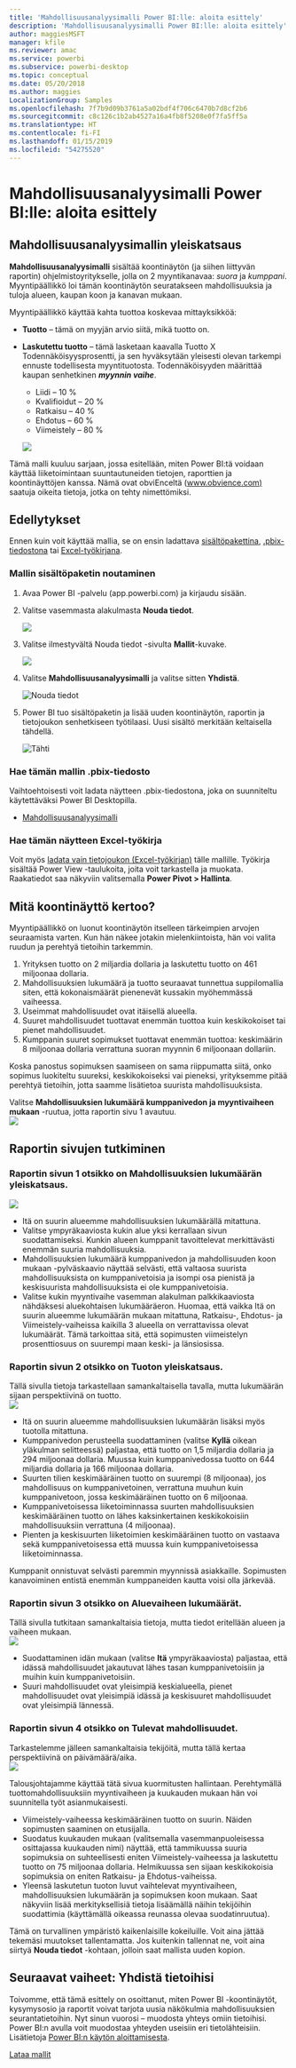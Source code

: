 ```yaml
---
title: 'Mahdollisuusanalyysimalli Power BI:lle: aloita esittely'
description: 'Mahdollisuusanalyysimalli Power BI:lle: aloita esittely'
author: maggiesMSFT
manager: kfile
ms.reviewer: amac
ms.service: powerbi
ms.subservice: powerbi-desktop
ms.topic: conceptual
ms.date: 05/20/2018
ms.author: maggies
LocalizationGroup: Samples
ms.openlocfilehash: 7f7b9d09b3761a5a02bdf4f706c6470b7d8cf2b6
ms.sourcegitcommit: c8c126c1b2ab4527a16a4fb8f5208e0f7fa5ff5a
ms.translationtype: HT
ms.contentlocale: fi-FI
ms.lasthandoff: 01/15/2019
ms.locfileid: "54275520"
---
```

# <a name="opportunity-analysis-sample-for-power-bi-take-a-tour"></a>Mahdollisuusanalyysimalli Power BI:lle: aloita esittely

## <a name="overview-of-the-opportunity-analysis-sample"></a>Mahdollisuusanalyysimallin yleiskatsaus
**Mahdollisuusanalyysimalli** sisältää koontinäytön (ja siihen liittyvän raportin) ohjelmistoyritykselle, jolla on 2 myyntikanavaa: *suora* ja *kumppani*. Myyntipäällikkö loi tämän koontinäytön seuratakseen mahdollisuuksia ja tuloja alueen, kaupan koon ja kanavan mukaan.

Myyntipäällikkö käyttää kahta tuottoa koskevaa mittayksikköä:

* **Tuotto** – tämä on myyjän arvio siitä, mikä tuotto on.
* **Laskutettu tuotto** – tämä lasketaan kaavalla Tuotto X Todennäköisyysprosentti, ja sen hyväksytään yleisesti olevan tarkempi ennuste todellisesta myyntituotosta. Todennäköisyyden määrittää kaupan senhetkinen ***myynnin vaihe***.
  * Liidi – 10 %  
  * Kvalifioidut – 20 %  
  * Ratkaisu – 40 %  
  * Ehdotus – 60 %  
  * Viimeistely – 80 %

  ![](media/sample-opportunity-analysis/opportunity1.png)

Tämä malli kuuluu sarjaan, jossa esitellään, miten Power BI:tä voidaan käyttää liiketoimintaan suuntautuneiden tietojen, raporttien ja koontinäyttöjen kanssa. Nämä ovat obviEnceltä ([www.obvience.com)](http://www.obvience.com/) saatuja oikeita tietoja, jotka on tehty nimettömiksi.

## <a name="prerequisites"></a>Edellytykset

 Ennen kuin voit käyttää mallia, se on ensin ladattava [sisältöpakettina](https://docs.microsoft.com/power-bi/sample-opportunity-analysis#get-the-content-pack-for-this-sample), [.pbix-tiedostona](http://download.microsoft.com/download/9/1/5/915ABCFA-7125-4D85-A7BD-05645BD95BD8/Opportunity%20Analysis%20Sample%20PBIX.pbix) tai [Excel-työkirjana](http://go.microsoft.com/fwlink/?LinkId=529782).

### <a name="get-the-content-pack-for-this-sample"></a>Mallin sisältöpaketin noutaminen

1. Avaa Power BI -palvelu (app.powerbi.com) ja kirjaudu sisään.
2. Valitse vasemmasta alakulmasta **Nouda tiedot**.
   
    ![](media/sample-datasets/power-bi-get-data.png)
3. Valitse ilmestyvältä Nouda tiedot -sivulta **Mallit**-kuvake.
   
   ![](media/sample-datasets/power-bi-samples-icon.png)
4. Valitse **Mahdollisuusanalyysimalli** ja valitse sitten **Yhdistä**.  
  
   ![Nouda tiedot](media/sample-opportunity-analysis/opportunity-connect.png)
   
5. Power BI tuo sisältöpaketin ja lisää uuden koontinäytön, raportin ja tietojoukon senhetkiseen työtilaasi. Uusi sisältö merkitään keltaisella tähdellä. 
   
   ![Tähti](media/sample-opportunity-analysis/opportunity-asterisk.png)
  
### <a name="get-the-pbix-file-for-this-sample"></a>Hae tämän mallin .pbix-tiedosto

Vaihtoehtoisesti voit ladata näytteen .pbix-tiedostona, joka on suunniteltu käytettäväksi Power BI Desktopilla. 

 * [Mahdollisuusanalyysimalli](http://download.microsoft.com/download/9/1/5/915ABCFA-7125-4D85-A7BD-05645BD95BD8/Opportunity%20Analysis%20Sample%20PBIX.pbix)

### <a name="get-the-excel-workbook-for-this-sample"></a>Hae tämän näytteen Excel-työkirja
Voit myös [ladata vain tietojoukon (Excel-työkirjan)](http://go.microsoft.com/fwlink/?LinkId=529782) tälle mallille. Työkirja sisältää Power View -taulukoita, joita voit tarkastella ja muokata. Raakatiedot saa näkyviin valitsemalla **Power Pivot > Hallinta**.


## <a name="what-is-our-dashboard-telling-us"></a>Mitä koontinäyttö kertoo?
Myyntipäällikkö on luonut koontinäytön itselleen tärkeimpien arvojen seuraamista varten. Kun hän näkee jotakin mielenkiintoista, hän voi valita ruudun ja perehtyä tietoihin tarkemmin.

1. Yrityksen tuotto on 2 miljardia dollaria ja laskutettu tuotto on 461 miljoonaa dollaria.
2. Mahdollisuuksien lukumäärä ja tuotto seuraavat tunnettua suppilomallia siten, että kokonaismäärät pienenevät kussakin myöhemmässä vaiheessa.
3. Useimmat mahdollisuudet ovat itäisellä alueella.
4. Suuret mahdollisuudet tuottavat enemmän tuottoa kuin keskikokoiset tai pienet mahdollisuudet.
5. Kumppanin suuret sopimukset tuottavat enemmän tuottoa: keskimäärin 8 miljoonaa dollaria verrattuna suoran myynnin 6 miljoonaan dollariin.

Koska panostus sopimuksen saamiseen on sama riippumatta siitä, onko sopimus luokiteltu suureksi, keskikokoiseksi vai pieneksi, yrityksemme pitää perehtyä tietoihin, jotta saamme lisätietoa suurista mahdollisuuksista.

Valitse **Mahdollisuuksien lukumäärä kumppanivedon ja myyntivaiheen mukaan** -ruutua, jotta raportin sivu 1 avautuu.  
![](media/sample-opportunity-analysis/opportunity2.png)

## <a name="explore-the-pages-in-the-report"></a>Raportin sivujen tutkiminen
### <a name="page-1-of-our-report-is-titled-opportunity-count-overview"></a>Raportin sivun 1 otsikko on Mahdollisuuksien lukumäärän yleiskatsaus.
![](media/sample-opportunity-analysis/opportunity3.png)

* Itä on suurin alueemme mahdollisuuksien lukumäärällä mitattuna.  
* Valitse ympyräkaaviosta kukin alue yksi kerrallaan sivun suodattamiseksi. Kunkin alueen kumppanit tavoittelevat merkittävästi enemmän suuria mahdollisuuksia.   
* Mahdollisuuksien lukumäärä kumppanivedon ja mahdollisuuden koon mukaan -pylväskaavio näyttää selvästi, että valtaosa suurista mahdollisuuksista on kumppanivetoisia ja isompi osa pienistä ja keskisuurista mahdollisuuksista ei ole kumppanivetoisia.
* Valitse kukin myyntivaihe vasemman alakulman palkkikaaviosta nähdäksesi aluekohtaisen lukumääräeron. Huomaa, että vaikka Itä on suurin alueemme lukumäärän mukaan mitattuna, Ratkaisu-, Ehdotus- ja Viimeistely-vaiheissa kaikilla 3 alueella on verrattavissa olevat lukumäärät. Tämä tarkoittaa sitä, että sopimusten viimeistelyn prosenttiosuus on suurempi maan keski- ja länsiosissa.

### <a name="page-2-of-our-report-is-titled-revenue-overview"></a>Raportin sivun 2 otsikko on Tuoton yleiskatsaus.
Tällä sivulla tietoja tarkastellaan samankaltaisella tavalla, mutta lukumäärän sijaan perspektiivinä on tuotto.  
![](media/sample-opportunity-analysis/opportunity4.png)

* Itä on suurin alueemme mahdollisuuksien lukumäärän lisäksi myös tuotolla mitattuna.  
* Kumppanivedon perusteella suodattaminen (valitse **Kyllä** oikean yläkulman selitteessä) paljastaa, että tuotto on 1,5 miljardia dollaria ja 294 miljoonaa dollaria. Muussa kuin kumppanivedossa tuotto on 644 miljardia dollaria ja 166 miljoonaa dollaria.  
* Suurten tilien keskimääräinen tuotto on suurempi (8 miljoonaa), jos mahdollisuus on kumppanivetoinen, verrattuna muuhun kuin kumppanivetoon, jossa keskimääräinen tuotto on 6 miljoonaa.  
* Kumppanivetoisessa liiketoiminnassa suurten mahdollisuuksien keskimääräinen tuotto on lähes kaksinkertainen keskikokoisiin mahdollisuuksiin verrattuna (4 miljoonaa).  
* Pienten ja keskisuurten liiketoimien keskimääräinen tuotto on vastaava sekä kumppanivetoisessa että muussa kuin kumppanivetoisessa liiketoiminnassa.   

Kumppanit onnistuvat selvästi paremmin myynnissä asiakkaille.  Sopimusten kanavoiminen entistä enemmän kumppaneiden kautta voisi olla järkevää.

### <a name="page-3-of-our-report-is-titled-region-stage-counts"></a>Raportin sivun 3 otsikko on Aluevaiheen lukumäärät.
Tällä sivulla tutkitaan samankaltaisia tietoja, mutta tiedot eritellään alueen ja vaiheen mukaan.  
![](media/sample-opportunity-analysis/opportunity5.png)

* Suodattaminen idän mukaan (valitse **Itä** ympyräkaaviosta) paljastaa, että idässä mahdollisuudet jakautuvat lähes tasan kumppanivetoisiin ja muihin kuin kumppanivetoisiin.
* Suuri mahdollisuudet ovat yleisimpiä keskialueella, pienet mahdollisuudet ovat yleisimpiä idässä ja keskisuuret mahdollisuudet ovat yleisimpiä lännessä.

### <a name="page-4-of-our-report-is-titled-upcoming-opportunities"></a>Raportin sivun 4 otsikko on Tulevat mahdollisuudet.
Tarkastelemme jälleen samankaltaisia tekijöitä, mutta tällä kertaa perspektiivinä on päivämäärä/aika.  
![](media/sample-opportunity-analysis/opportunity6.png)

Talousjohtajamme käyttää tätä sivua kuormitusten hallintaan. Perehtymällä tuottomahdollisuuksiin myyntivaiheen ja kuukauden mukaan hän voi suunnitella työt asianmukaisesti.

* Viimeistely-vaiheessa keskimääräinen tuotto on suurin. Näiden sopimusten saaminen on etusijalla.
* Suodatus kuukauden mukaan (valitsemalla vasemmanpuoleisessa osittajassa kuukauden nimi) näyttää, että tammikuussa suuria sopimuksia on suhteellisesti eniten Viimeistely-vaiheessa ja laskutettu tuotto on 75 miljoonaa dollaria. Helmikuussa sen sijaan keskikokoisia sopimuksia on eniten Ratkaisu- ja Ehdotus-vaiheissa.
* Yleensä laskutetun tuoton luvut vaihtelevat myyntivaiheen, mahdollisuuksien lukumäärän ja sopimuksen koon mukaan. Saat näkyviin lisää merkityksellisiä tietoja lisäämällä näihin tekijöihin suodattimia (käyttämällä oikeassa reunassa olevaa suodatinruutua).

Tämä on turvallinen ympäristö kaikenlaisille kokeiluille. Voit aina jättää tekemäsi muutokset tallentamatta. Jos kuitenkin tallennat ne, voit aina siirtyä **Nouda tiedot** -kohtaan, jolloin saat mallista uuden kopion.

## <a name="next-steps-connect-to-your-data"></a>Seuraavat vaiheet: Yhdistä tietoihisi
Toivomme, että tämä esittely on osoittanut, miten Power BI -koontinäytöt, kysymysosio ja raportit voivat tarjota uusia näkökulmia mahdollisuuksien seurantatietoihin. Nyt sinun vuorosi – muodosta yhteys omiin tietoihisi. Power BI:n avulla voit muodostaa yhteyden useisiin eri tietolähteisiin. Lisätietoja [Power BI:n käytön aloittamisesta](service-get-started.md).

[Lataa mallit](sample-datasets.md)  
